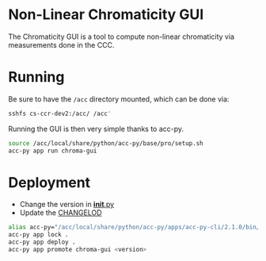 # Non-Linear Chromaticity GUI

The Chromaticity GUI is a tool to compute non-linear chromaticity via
measurements done in the CCC.

# Running

Be sure to have the `/acc` directory mounted, which can be done via:

```bash
sshfs cs-ccr-dev2:/acc/ /acc'
```

Running the GUI is then very simple thanks to acc-py.

```bash
source /acc/local/share/python/acc-py/base/pro/setup.sh
acc-py app run chroma-gui
```

# Deployment

* Change the version in [__init__.py](./chroma_gui/__init__.py)
* Update the [CHANGELOD](./CHANGELOD.md)

```bash
alias acc-py="/acc/local/share/python/acc-py/apps/acc-py-cli/2.1.0/bin/acc-py"
acc-py app lock .
acc-py app deploy .
acc-py app promote chroma-gui <version>
```

